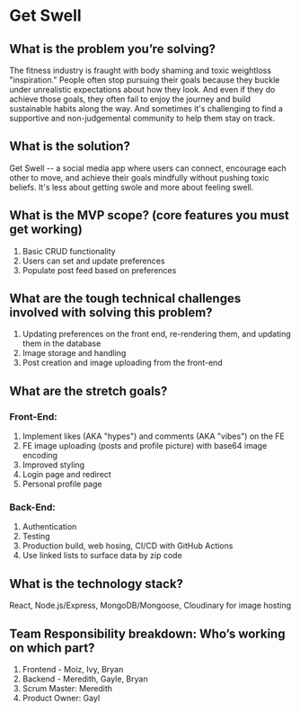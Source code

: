 # Get Swell

## What is the problem you’re solving?

The fitness industry is fraught with body shaming and toxic weightloss "inspiration." People often stop pursuing their goals because they buckle under unrealistic expectations about how they look. And even if they do achieve those goals, they often fail to enjoy the journey and build sustainable habits along the way. And sometimes it's challenging to find a supportive and non-judgemental community to help them stay on track.

## What is the solution?

Get Swell -- a social media app where users can connect, encourage each other to move, and achieve their goals mindfully without pushing toxic beliefs. It's less about getting swole and more about feeling swell.

## What is the MVP scope? (core features you must get working)

1. Basic CRUD functionality
2. Users can set and update preferences
3. Populate post feed based on preferences

## What are the tough technical challenges involved with solving this problem?

1. Updating preferences on the front end, re-rendering them, and updating them in the database
2. Image storage and handling
3. Post creation and image uploading from the front-end

## What are the stretch goals?

### Front-End:
1. Implement likes (AKA "hypes") and comments (AKA "vibes") on the FE
2. FE image uploading (posts and profile picture) with base64 image encoding
3. Improved styling
4. Login page and redirect
5. Personal profile page

### Back-End:
1. Authentication
2. Testing
3. Production build, web hosing, CI/CD with GitHub Actions
4. Use linked lists to surface data by zip code

## What is the technology stack?

React, Node.js/Express, MongoDB/Mongoose, Cloudinary for image hosting

## Team Responsibility breakdown: Who’s working on which part?

1. Frontend - Moiz, Ivy, Bryan
2. Backend - Meredith, Gayle, Bryan
3. Scrum Master: Meredith
4. Product Owner: Gayl
